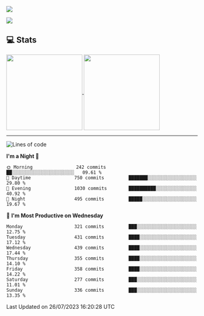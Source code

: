 [![](https://readme-typing-svg.demolab.com?font=Fira+Code&size=30&lines=你好,+欢迎光临;Hello,+welcome)](https://git.io/typing-svg)

![](https://count.getloli.com/get/@:wu-clan?theme=asoul)

## 💻 Stats

<a href="https://github.com/anuraghazra/github-readme-stats">
  <img height=200 align="center" src="https://github-readme-stats.vercel.app/api?username=wu-clan&count_private=true&show_icons=true&rank_icon=percentile&card_width=300"  alt=""/>
</a>
<a href="https://github.com/anuraghazra/convoychat">
  <img height=200 align="center" src="https://github-readme-stats.vercel.app/api/top-langs/?username=wu-clan&layout=compact&langs_count=8&card_width=300"  alt=""/>
</a>

---

<!--START_SECTION:waka-->
![Lines of code](https://img.shields.io/badge/From%20Hello%20World%20I%27ve%20Written-1.5%20million%20lines%20of%20code-blue)

**I'm a Night 🦉** 

```text
🌞 Morning                242 commits         ██░░░░░░░░░░░░░░░░░░░░░░░   09.61 % 
🌆 Daytime                750 commits         ███████░░░░░░░░░░░░░░░░░░   29.80 % 
🌃 Evening                1030 commits        ██████████░░░░░░░░░░░░░░░   40.92 % 
🌙 Night                  495 commits         █████░░░░░░░░░░░░░░░░░░░░   19.67 % 
```
📅 **I'm Most Productive on Wednesday** 

```text
Monday                   321 commits         ███░░░░░░░░░░░░░░░░░░░░░░   12.75 % 
Tuesday                  431 commits         ████░░░░░░░░░░░░░░░░░░░░░   17.12 % 
Wednesday                439 commits         ████░░░░░░░░░░░░░░░░░░░░░   17.44 % 
Thursday                 355 commits         ████░░░░░░░░░░░░░░░░░░░░░   14.10 % 
Friday                   358 commits         ████░░░░░░░░░░░░░░░░░░░░░   14.22 % 
Saturday                 277 commits         ███░░░░░░░░░░░░░░░░░░░░░░   11.01 % 
Sunday                   336 commits         ███░░░░░░░░░░░░░░░░░░░░░░   13.35 % 
```



 Last Updated on 26/07/2023 16:20:28 UTC
<!--END_SECTION:waka-->
